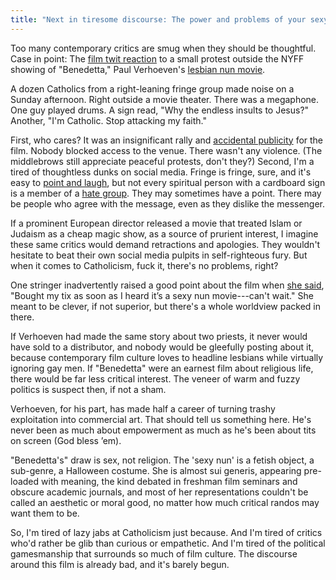 ```yaml
---
title: "Next in tiresome discourse: The power and problems of your sexy nun movie"
---
```

Too many contemporary critics are smug when they should be thoughtful. Case in point: The [film twit reaction](https://twitter.com/search?q=benedetta%20protest&src=typed_query) to a small protest outside the NYFF showing of "Benedetta," Paul Verhoeven's [lesbian nun movie](https://www.youtube.com/results?search_query=verhoeven+benedetta+trailer).

A dozen Catholics from a right-leaning fringe group made noise on a Sunday afternoon. Right outside a movie theater. There was a megaphone. One guy played drums. A sign read, "Why the endless insults to Jesus?" Another, "I'm Catholic. Stop attacking my faith."

First, who cares? It was an insignificant rally and [accidental publicity](https://twitter.com/TheNYFF/status/1442193742396465155) for the film. Nobody blocked access to the venue. There wasn't any violence. (The middlebrows still appreciate peaceful protests, don't they?) Second, I'm a tired of thoughtless dunks on social media. Fringe is fringe, sure, and it's easy to [point and laugh](https://twitter.com/TomiLaffly/status/1442202169386536961), but not every spiritual person with a cardboard sign is a member of a [hate group](https://en.wikipedia.org/wiki/American_Society_for_the_Defense_of_Tradition,_Family_and_Property). They may sometimes have a point. There may be people who agree with the message, even as they dislike the messenger.

If a prominent European director released a movie that treated Islam or Judaism as a cheap magic show, as a source of prurient interest, I imagine these same critics would demand retractions and apologies. They wouldn't hesitate to beat their own social media pulpits in self-righteous fury. But when it comes to Catholicism, fuck it, there's no problems, right?

One stringer inadvertently raised a good point about the film when [she said](https://twitter.com/TomiLaffly/status/1442198523198337025), "Bought my tix as soon as I heard it’s a sexy nun movie---can't wait." She meant to be clever, if not superior, but there's a whole worldview packed in there.

If Verhoeven had made the same story about two priests, it never would have sold to a distributor, and nobody would be gleefully posting about it, because contemporary film culture loves to headline lesbians while virtually ignoring gay men. If "Benedetta" were an earnest film about religious life, there would be far less critical interest. The veneer of warm and fuzzy politics is suspect then, if not a sham.

Verhoeven, for his part, has made half a career of turning trashy exploitation into commercial art. That should tell us something here. He's never been as much about empowerment as much as he's been about tits on screen (God bless &rsquo;em).

"Benedetta's" draw is sex, not religion. The 'sexy nun' is a fetish object, a sub-genre, a Halloween costume. She is almost sui generis, appearing pre-loaded with meaning, the kind debated in freshman film seminars and obscure academic journals, and most of her representations couldn't be called an aesthetic or moral good, no matter how much critical randos may want them to be.

So, I'm tired of lazy jabs at Catholicism just because. And I'm tired of critics who'd rather be glib than curious or empathetic. And I'm tired of the political gamesmanship that surrounds so much of film culture. The discourse around this film is already bad, and it's barely begun.
